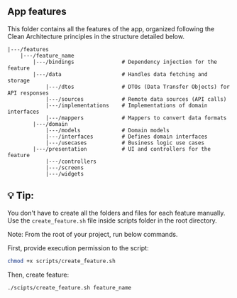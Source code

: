 ## App features

This folder contains all the features of the app, organized following the Clean Architecture principles in the structure detailed below.

```plaintext
|---/features
    |---/feature_name
        |---/bindings               # Dependency injection for the feature
        |---/data                   # Handles data fetching and storage
            |---/dtos               # DTOs (Data Transfer Objects) for API responses
            |---/sources            # Remote data sources (API calls)
            |---/implementations    # Implementations of domain interfaces
            |---/mappers            # Mappers to convert data formats
        |---/domain
            |---/models             # Domain models
            |---/interfaces         # Defines domain interfaces
            |---/usecases           # Business logic use cases
        |---/presentation           # UI and controllers for the feature
            |---/controllers
            |---/screens
            |---/widgets
```

## 💡 Tip:

You don't have to create all the folders and files for each feature manually. Use the `create_feature.sh` file inside scripts folder in the root directory.

Note: From the root of your project, run below commands.

First, provide execution permission to the script:

```sh
chmod +x scripts/create_feature.sh
```

Then, create feature:

```sh
./scipts/create_feature.sh feature_name
```
